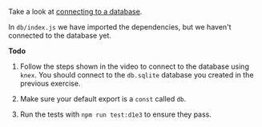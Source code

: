 Take a look at
[connecting to a database](https://tech-docs.corndel.com/express/connecting-to-a-database.html).

In `db/index.js` we have imported the dependencies, but we haven't connected to
the database yet.

**Todo**

1. Follow the steps shown in the video to connect to the database using `knex`.
   You should connect to the `db.sqlite` database you created in the previous
   exercise.

2. Make sure your default export is a `const` called `db`.

3. Run the tests with `npm run test:d1e3` to ensure they pass.
